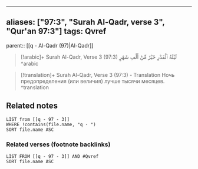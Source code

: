 
---
aliases: ["97:3", "Surah Al-Qadr, verse 3", "Qur'an 97:3"]
tags: Qvref
---

parent:: [[q - Al-Qadr (97)|Al-Qadr]]

> [!arabic]+ Surah Al-Qadr, Verse 3 (97:3)
> <span class="quran-arabic">لَيْلَةُ ٱلْقَدْرِ خَيْرٌ مِّنْ أَلْفِ شَهْرٍ</span>
^arabic

> [!translation]+ Surah Al-Qadr, Verse 3 (97:3) - Translation
> Ночь предопределения (или величия) лучше тысячи месяцев.
^translation



## Related notes
```dataview
LIST from [[q - 97 - 3]]
WHERE !contains(file.name, "q - ")
SORT file.name ASC
```

### Related verses (footnote backlinks)
```dataview
LIST FROM [[q - 97 - 3]] AND #Qvref
SORT file.name ASC
```

